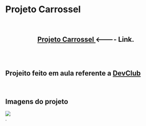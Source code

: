 <h1>Projeto Carrossel</h1>
<br>
<center><h2> <a href="https://alissonclaro.github.io/project-mario/" target="_blank"> Projeto Carrossel </a>  <---- Link.</h2>  </center>
<br>
<br>
<h2>Projeito feito em aula referente a <a href="https://aulas.devclub.com.br">DevClub</a></h2>
<br>
<h2>Imagens do projeto</h2>
<img src="source/img-projeto-land.png">
<br>
.
